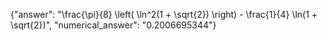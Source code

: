 {"answer": "\\frac{\\pi}{8} \\left( \\ln^2(1 + \\sqrt{2}) \\right) - \\frac{1}{4} \\ln(1 + \\sqrt{2})", "numerical_answer": "0.2006695344"}